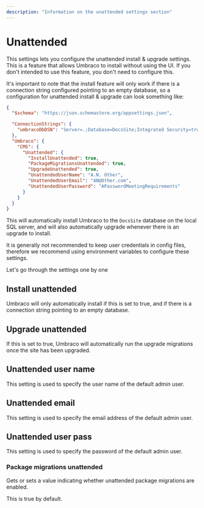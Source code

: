 ```yaml
---
description: "Information on the unattended settings section"
---
```


# Unattended

This settings lets you configure the unattended install & upgrade settings. This is a feature that allows Umbraco to install without using the UI. If you don't intended to use this feature, you don't need to configure this.

It's important to note that the install feature will only work if there is a connection string configured pointing to an empty database, so a configuration for unattended install & upgrade can look something like:

```json
{
  "$schema": "https://json.schemastore.org/appsettings.json",

  "ConnectionStrings": {
    "umbracoDbDSN": "Server=.;Database=DocsSite;Integrated Security=true"
  },
  "Umbraco": {
    "CMS": {
      "Unattended": {
        "InstallUnattended": true,
        "PackageMigrationsUnattended": true,
        "UpgradeUnattended": true,
        "UnattendedUserName": "A.N. Other",
        "UnattendedUserEmail": "AN@Other.com",
        "UnattendedUserPassword": "APasswordMeetingRequirements"
      }
    }
  }
}
```

This will automatically install Umbraco to the `DocsSite` database on the local SQL server, and will also automatically upgrade whenever there is an upgrade to install.

It is generally not recommended to keep user credentials in config files, therefore we recommend using environment variables to configure these settings.

Let's go through the settings one by one

## Install unattended

Umbraco will only automatically install if this is set to true, and if there is a connection string pointing to an empty database.

## Upgrade unattended

If this is set to true, Umbraco will automatically run the upgrade migrations once the site has been upgraded.

## Unattended user name

This setting is used to specify the user name of the default admin user.

## Unattended email

This setting is used to specify the email address of the default admin user.

## Unattended user pass

This setting is used to specify the password of the default admin user.

### Package migrations unattended

Gets or sets a value indicating whether unattended package migrations are enabled.

This is true by default.
